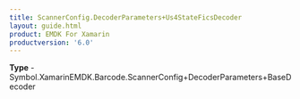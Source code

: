 ```yaml
---
title: ScannerConfig.DecoderParameters+Us4StateFicsDecoder
layout: guide.html
product: EMDK For Xamarin 
productversion: '6.0' 
---
```


    

**Type** - Symbol.XamarinEMDK.Barcode.ScannerConfig+DecoderParameters+BaseDecoder

